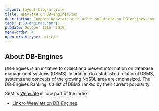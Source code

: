 ```yaml
---
layout: layout-blog-article
title: Weaviate on DB-engines.com
description: Compare Weaviate with other solutions on DB-engines.com
tags: ['DB-engines.com']
pubdate: October 10th, 2019
menu-order: 4
open-graph-type: article
---
```


## About DB-Engines

DB-Engines is an initiative to collect and present information on database management systems (DBMS). In addition to established relational DBMS, systems and concepts of the growing NoSQL area are emphasized. The DB-Engines Ranking is a list of DBMS ranked by their current popularity.

SeMI's [Weaviate](/products/weaviate.html) is now part of the index.

- [Link to Weaviate on DB-Engines](https://db-engines.com/en/system/Weaviate)